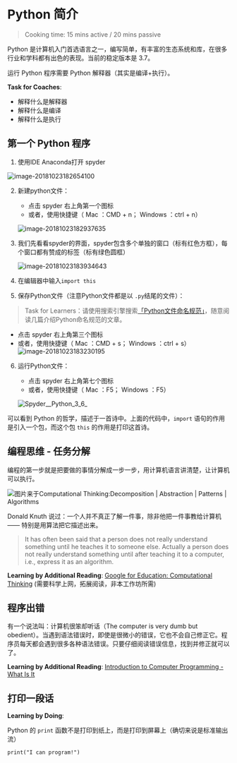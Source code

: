 # Python 简介

> Cooking time: 15 mins active / 20 mins passive

Python 是计算机入门首选语言之一，编写简单，有丰富的生态系统和库，在很多行业和学科都有出色的表现。当前的稳定版本是 3.7。

运行 Python 程序需要 Python 解释器（其实是编译+执行）。

**Task for Coaches**:
- 解释什么是解释器
- 解释什么是编译
- 解释什么是执行

## 第一个 Python 程序

1. 使用IDE Anaconda打开 spyder

  ![image-20181023182654100](https://ws4.sinaimg.cn/large/006tNbRwly1fwic0c9oomj310y0m4785.jpg)

2. 新建python文件：

   - 点击 spyder 右上角第一个图标
   - 或者，使用快捷键（ Mac ：CMD + n； Windows ：ctrl + n）

   ![image-20181023182937635](https://ws4.sinaimg.cn/large/006tNbRwly1fwic35u3eqj30kh03hwf3.jpg)

3. 我们先看看spyder的界面，spyder包含多个单独的窗口（标有红色方框），每个窗口都有赞成的标签（标有绿色圆框）

   ![image-20181023183934643](https://ws4.sinaimg.cn/large/006tNbRwly1fwichbrto1j30va0nvwhv.jpg)

4. 在编辑器中输入`import this`

5. 保存Python文件（注意Python文件都是以 `.py`结尾的文件）：
  > Task for Learners：请使用搜索引擎搜索[「Python文件命名规范」](https://www.bing.com/search?q=python%E6%96%87%E4%BB%B6%E5%91%BD%E5%90%8D%E8%A7%84%E8%8C%83&qs=n&form=QBRE&sp=-1&pq=python%E6%96%87%E4%BB%B6%E5%91%BD%E5%90%8D%E8%A7%84%E8%8C%83&sc=0-12&sk=&cvid=B1875E99BD0E444FA38C9A35911A955A)，随意阅读几篇介绍Python命名规范的文章。

  - 点击 spyder 右上角第三个图标
  - 或者，使用快捷键（ Mac ：CMD + s； Windows ：ctrl + s）
  ![image-20181023183230195](https://ws3.sinaimg.cn/large/006tNbRwly1fwic69r6aoj30kh03haao.jpg)

6. 运行Python文件：
   - 点击 spyder 右上角第七个图标
   - 或者，使用快捷键（ Mac ：F5； Windows ：F5）
   
   ![Spyder__Python_3_6_](https://ws4.sinaimg.cn/large/006tNbRwly1fwid2kg2f3j30vb0nv795.jpg)

可以看到 Python 的哲学，描述于一首诗中。上面的代码中，`import` 语句的作用是引入一个包，而这个包 `this` 的作用是打印这首诗。

## 编程思维 - 任务分解
编程的第一步就是把要做的事情分解成一步一步，用计算机语言讲清楚，让计算机可以执行。

![图片来于[Computational Thinking:Decomposition | Abstraction | Patterns | Algorithms](https://www.computationalthinkers.com/product/computationalthinking/)](https://ws4.sinaimg.cn/large/006tNbRwly1fwict5oyqdj31kw1kw124.jpg)

Donald Knuth 说过：一个人并不真正了解一件事，除非他把一件事教给计算机 —— 特别是用算法把它描述出来。

> It has often been said that a person does not really
> understand something until he teaches it to someone else.
> Actually a person does not really understand something
> until after teaching it to a computer, i.e., express it
> as an algorithm.

**Learning by Additional Reading**:  [Google for Education: Computational Thinking](https://edu.google.com/resources/programs/exploring-computational-thinking/) (需要科学上网，拓展阅读，非本工作坊所需)

## 程序出错

有一个说法叫：计算机很笨却听话（The computer is very dumb but obedient）。当遇到语法错误时，即使是很微小的错误，它也不会自己修正它。程序员每天都会遇到很多各种语法错误。只要仔细阅读错误信息，找到并修正就可以了。

**Learning by Additional Reading**:  [Introduction to Computer Programming - What Is It](http://guyhaas.com/bfoit/Intro_to_Programming/Programming.html) 

## 打印一段话

**Learning by Doing**: 

Python 的 `print` 函数不是打印到纸上，而是打印到屏幕上（确切来说是标准输出流）

```
print("I can program!")
```


